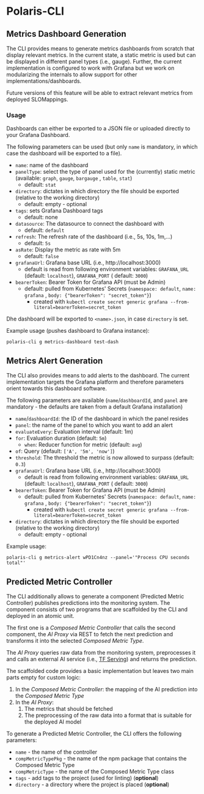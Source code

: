 # Polaris-CLI

## Metrics Dashboard Generation

The CLI provides means to generate metrics dashboards from scratch that display relevant metrics. In the current state,
a static metric is used but can be displayed in different panel types (i.e., gauge).
Further, the current implementation is configured to work with Grafana but we work on modularizing the internals to allow support for other implementations/dashboards. 

Future versions of this feature will be able to extract relevant metrics from deployed SLOMappings.

### Usage

Dashboards can either be exported to a JSON file or uploaded directly to your Grafana Dashboard.

The following parameters can be used (but only `name` is mandatory, in which case the dashboard will be exported to a
file).

* `name`: name of the dashboard
* `panelType`: select the type of panel used for the (currently) static metric (available: `graph`, `gauge`, `bargauge`
  , `table`, `stat`)
    * default: `stat`
* `directory`: dictates in which directory the file should be exported (relative to the working directory)
    * default: empty - optional
* `tags`: sets Grafana Dashboard tags
    * default: none
* `datasource`: The datasource to connect the dashboard with
    * default: `default`
* `refresh`: The refresh rate of the dashboard (i.e., 5s, 10s, 1m,...)
    * default: `5s`
* `asRate`: Display the metric as rate with 5m
    * default: `false`
* `grafanaUrl`: Grafana base URL (i.e., http://localhost:3000)
    * default is read from following environment variables: `GRAFANA_URL` (default: `localhost`), `GRAFANA_PORT` (
      default: `3000`)
* `bearerToken`: Bearer Token for Grafana API (must be Admin)
    * default: pulled from Kubernetes' Secrets (`namespace: default`, `name: grafana`
      , `body: {"bearerToken": "secret_token"}`)
        * created with `kubectl create secret generic grafana --from-literal=bearerToken=secret_token`

Dhe dashboard will be exported to `<name>.json`, in case `directory` is set.

Example usage (pushes dashboard to Grafana instance):

    polaris-cli g metrics-dashboard test-dash 
    
## Metrics Alert Generation

The CLI also provides means to add alerts to the dashboard.
The current implementation targets the Grafana platform and therefore parameters orient towards this dashboard software.

The following parameters are available (`name`/`dashboardId`, and `panel` are mandatory - the defaults are taken from a default Grafana installation)

* `name`/`dashboardId`: the ID of the dashboard in which the panel resides
* `panel`: the name of the panel to which you want to add an alert
* `evaluateEvery`: Evaluation interval (default: 1m)
* `for`: Evaluation duration (default: `5m`)
  * `when`: Reducer function for metric (default: `avg`)
* `of`: Query (default: `['A', '5m', 'now']`)
* `threshold`: The threshold the metric is now allowed to surpass (default: `0.3`)
* `grafanaUrl`: Grafana base URL (i.e., http://localhost:3000)
    * default is read from following environment variables: `GRAFANA_URL` (default: `localhost`), `GRAFANA_PORT` (
      default: `3000`)
* `bearerToken`: Bearer Token for Grafana API (must be Admin)
    * default: pulled from Kubernetes' Secrets (`namespace: default`, `name: grafana`
      , `body: {"bearerToken": "secret_token"}`)
        * created with `kubectl create secret generic grafana --from-literal=bearerToken=secret_token`
* `directory`: dictates in which directory the file should be exported (relative to the working directory)
    * default: empty - optional

Example usage:

    polaris-cli g metrics-alert wPD1Cn4nz --panel='"Process CPU seconds total"'

## Predicted Metric Controller

The CLI additionally allows to generate a component (Predicted Metric Controller) publishes predictions into the monitoring system.
The component consists of two programs that are scaffolded by the CLI and deployed in an atomic unit.

The first one is a _Composed Metric Controller_ that calls the second component, the _AI Proxy_ via REST to fetch the next prediction and transforms it into 
the selected _Composed Metric Type_.

The _AI Proxy_ queries raw data from the monitoring system, preprocesses it and calls an external AI service (i.e., [TF Serving](https://www.tensorflow.org/tfx/guide/serving)) and
returns the prediction.

The scaffolded code provides a basic implementation but leaves two main parts empty for custom logic:
1. In the _Composed Metric Controller_: the mapping of the AI prediction into the _Composed Metric Type_
2. In the _AI Proxy_:
   1. The metrics that should be fetched
   2. The preprocessing of the raw data into a format that is suitable for the deployed AI model

To generate a Predicted Metric Controller, the CLI offers the following parameters:
* `name` - the name of the controller
* `compMetricTypePkg` - the name of the npm package that contains the Composed Metric Type
* `compMetricType` - the name of the Composed Metric Type class
* `tags` - add tags to the project (used for linting) (**optional**)
* `directory` - a directory where the project is placed (**optional**)

 
